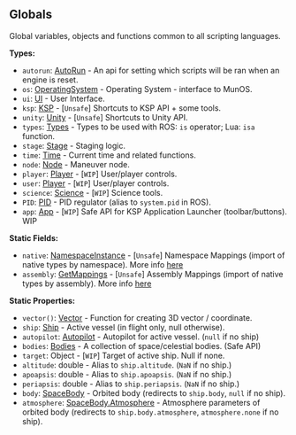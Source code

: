 ## Globals

Global variables, objects and functions common to all scripting languages.


**Types:**
- `autorun`: [AutoRun](AutoRun.md) - An api for setting which scripts will be ran when an engine is reset.
- `os`: [OperatingSystem](OperatingSystem.md) - Operating System - interface to MunOS.
- `ui`: [UI](../Namespaces/UI.md) - User Interface.
- `ksp`: [KSP](../Namespaces/KSP.md) - \[`Unsafe`\] Shortcuts to KSP API + some tools.
- `unity`: [Unity](../Namespaces/Unity.md) - \[`Unsafe`\] Shortcuts to Unity API.
- `types`: [Types](../Namespaces/Types.md) - Types to be used with ROS: `is` operator; Lua: `isa` function.
- `stage`: [Stage](Stage.md) - Staging logic.
- `time`: [Time](Time.md) - Current time and related functions.
- `node`: [Node](Node.md) - Maneuver node.
- `player`: [Player](Player.md) - \[`WIP`\] User/player controls.
- `user`: [Player](Player.md) - \[`WIP`\] User/player controls.
- `science`: [Science](Science.md) - \[`WIP`\] Science tools.
- `PID`: [PID](PID.md) - PID regulator (alias to `system.pid` in ROS).
- `app`: [App](App.md) - \[`WIP`\] Safe API for KSP Application Launcher (toolbar/buttons). WIP

**Static Fields:**
- `native`: [NamespaceInstance](../ReflectionUtil/NamespaceInstance.md) - \[`Unsafe`\] Namespace Mappings (import of native types by namespace). More info [here](../ReflectionUtil/NamespaceInstance.md)
- `assembly`: [GetMappings](../ReflectionUtil/GetMappings.md) - \[`Unsafe`\] Assembly Mappings (import of native types by assembly). More info [here](../ReflectionUtil/GetMappings.md)

**Static Properties:**
- `vector()`: [Vector](Vector.md) - Function for creating 3D vector / coordinate.
- `ship`: [Ship](Ship.md) - Active vessel (in flight only, null otherwise).
- `autopilot`: [Autopilot](Autopilot.md) - Autopilot for active vessel. (`null` if no ship)
- `bodies`: [Bodies](Bodies.md) - A collection of space/celestial bodies. (Safe API)
- `target`: Object - \[`WIP`\] Target of active ship. Null if none.
- `altitude`: double - Alias to `ship.altitude`. (`NaN` if no ship.)
- `apoapsis`: double - Alias to `ship.apoapsis`. (`NaN` if no ship.)
- `periapsis`: double - Alias to `ship.periapsis`. (`NaN` if no ship.)
- `body`: [SpaceBody](SpaceBody.md) - Orbited body (redirects to `ship.body`, `null` if no ship).
- `atmosphere`: [SpaceBody.Atmosphere](SpaceBody.Atmosphere.md) - Atmosphere parameters of orbited body (redirects to `ship.body.atmosphere`, `atmosphere.none` if no ship).
